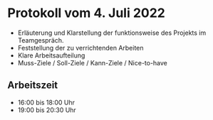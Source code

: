 # Protokoll vom 4. Juli 2022

- Erläuterung und Klarstellung der funktionsweise des Projekts im Teamgespräch.
- Feststellung der zu verrichtenden Arbeiten
- Klare Arbeitsaufteilung
- Muss-Ziele / Soll-Ziele / Kann-Ziele / Nice-to-have

## Arbeitszeit
<!-- { "progress": true } -->
- 16:00 bis 18:00 Uhr
- 19:00 bis 20:30 Uhr
<!-- { "progress": false } -->